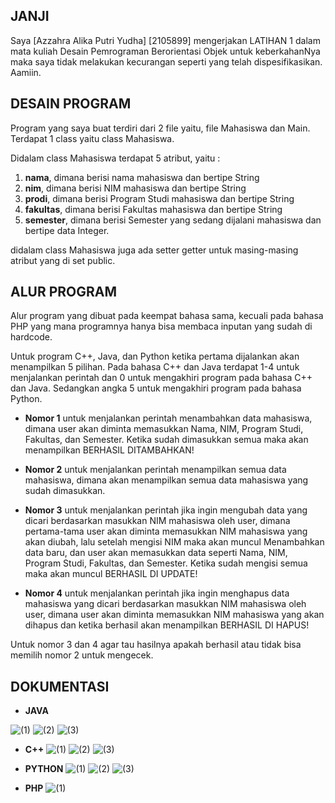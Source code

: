 ## JANJI
Saya [Azzahra Alika Putri Yudha] [2105899]
mengerjakan LATIHAN 1 dalam mata kuliah Desain Pemrograman Berorientasi Objek
untuk keberkahanNya maka saya tidak melakukan kecurangan seperti yang telah dispesifikasikan.
Aamiin.

## DESAIN PROGRAM
Program yang saya buat terdiri dari 2 file yaitu, file Mahasiswa dan Main. Terdapat 1 class yaitu class Mahasiswa.

Didalam class Mahasiswa terdapat 5 atribut, yaitu : 
1. **nama**, dimana berisi nama mahasiswa dan bertipe String
2. **nim**, dimana berisi NIM mahasiswa dan bertipe String
3. **prodi**, dimana berisi Program Studi mahasiswa dan bertipe String
4. **fakultas**, dimana berisi Fakultas mahasiswa dan bertipe String
5. **semester**, dimana berisi Semester yang sedang dijalani mahasiswa dan bertipe data Integer.

didalam class Mahasiswa juga ada setter getter untuk masing-masing atribut yang di set public.

## ALUR PROGRAM
Alur program yang dibuat pada keempat bahasa sama, kecuali pada bahasa PHP yang mana programnya hanya bisa membaca inputan yang sudah di hardcode. 

Untuk program C++, Java, dan Python ketika pertama dijalankan akan menampilkan 5 pilihan. Pada bahasa C++ dan Java terdapat 1-4 untuk menjalankan perintah dan 0 untuk mengakhiri program pada bahasa C++ dan Java. Sedangkan angka 5 untuk mengakhiri program pada bahasa Python.

* **Nomor 1** 
untuk menjalankan perintah menambahkan data mahasiswa, dimana user akan diminta memasukkan Nama, NIM, Program Studi, Fakultas, dan Semester. Ketika sudah dimasukkan semua maka akan menampilkan BERHASIL DITAMBAHKAN!

* **Nomor 2** 
untuk menjalankan perintah menampilkan semua data mahasiswa, dimana akan menampilkan semua data mahasiswa yang sudah dimasukkan.

* **Nomor 3**
untuk menjalankan perintah jika ingin mengubah data yang dicari berdasarkan masukkan NIM mahasiswa oleh user, dimana pertama-tama user akan diminta memasukkan NIM mahasiswa yang akan diubah, lalu setelah mengisi NIM maka akan muncul Menambahkan data baru, dan user akan memasukkan data seperti Nama, NIM, Program Studi, Fakultas, dan Semester. Ketika sudah mengisi semua maka akan muncul BERHASIL DI UPDATE!

* **Nomor 4**
untuk menjalankan perintah jika ingin menghapus data mahasiswa yang dicari berdasarkan masukkan NIM mahasiswa oleh user, dimana user akan diminta memasukkan NIM mahasiswa yang akan dihapus dan ketika berhasil akan menampilkan BERHASIL DI HAPUS!

Untuk nomor 3 dan 4 agar tau hasilnya apakah berhasil atau tidak bisa memilih nomor 2 untuk mengecek.

## DOKUMENTASI
  * **JAVA**
  
![(1)](https://user-images.githubusercontent.com/101117829/219061719-df3ebd8e-de4f-4757-b4ac-9ce58e043d59.PNG)
![(2)](https://user-images.githubusercontent.com/101117829/219061942-82adb51c-699d-4d16-aea2-7cd27da74bdb.PNG)
![(3)](https://user-images.githubusercontent.com/101117829/219061970-2de5f12e-12d5-411c-9f1c-e07a8efb1394.PNG)




* **C++**
![(1)](https://user-images.githubusercontent.com/101117829/219062136-83b9381c-39cc-4ba4-8079-ffbb681d6dc5.PNG)
![(2)](https://user-images.githubusercontent.com/101117829/219062160-52f331be-dd46-487a-9598-fc747a1949bf.PNG)
![(3)](https://user-images.githubusercontent.com/101117829/219062218-86923610-196a-4beb-93b6-37c23b2388b8.PNG)




* **PYTHON**
![(1)](https://user-images.githubusercontent.com/101117829/219062345-188a891f-341b-44cb-a82d-765622982533.PNG)
![(2)](https://user-images.githubusercontent.com/101117829/219062374-96660c6f-9f4b-4d38-b14d-3941349e67f7.PNG)
![(3)](https://user-images.githubusercontent.com/101117829/219062402-4a53d146-3ceb-4e80-b292-09b4c7a3281f.PNG)




* **PHP**
 ![(1)](https://user-images.githubusercontent.com/101117829/219062609-87daa083-cbe7-4203-97f7-4479756988a9.PNG)
